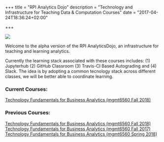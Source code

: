 +++
title = "RPI Analytics Dojo"
description = "Technology and Infrastructure for Teaching Data & Computation Courses"
date = "2017-04-24T18:36:24+02:00"

+++

![](/images/dojo.png)

Welcome to the alpha version of the RPI AnalyticsDojo, an infrastructure for teaching and learning analytics.

Currently the learning stack associated with these courses includes: (1) Jupyterhub (2) GitHub Classroom (3) Travis-CI Based Autograding and (4) Slack. The idea is by adopting a common tecnology stack across different classes, we will be better able to coordinate learning.

### Current Courses:
[Technology Fundamentals for Business Analytics (mgmt6560 Fall 2018)](/mgmt6560-sp19/)

### Previous Courses:
[Technology Fundamentals for Business Analytics (mgmt6560 Fall 2018)](http://archive.analyticsdojo.com/mgmt6560-fa18/)
[Technology Fundamentals for Business Analytics (mgmt6560 Fall 2017)](http://archive.analyticsdojo.com/mgmt6560-fa17/)
[Technology Fundamentals for Business Analytics (mgmt6560 Spring 2018)](http://archive.analyticsdojo.com/mgmt6560-sp18/)
